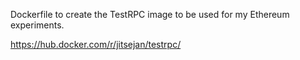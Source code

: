 Dockerfile to create the TestRPC image to be used for my Ethereum experiments.

https://hub.docker.com/r/jitsejan/testrpc/